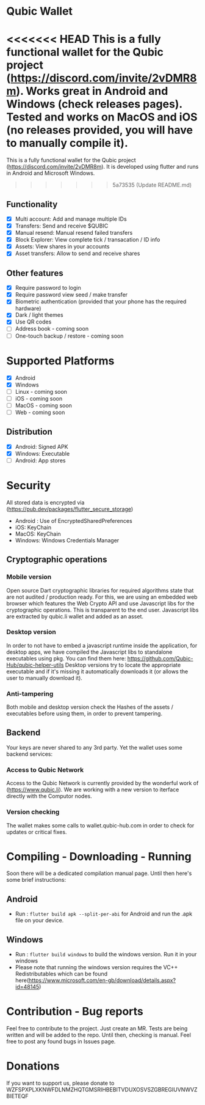 # Qubic Wallet

<<<<<<< HEAD
This is a fully functional wallet for the Qubic project (https://discord.com/invite/2vDMR8m). Works great in Android and Windows (check releases pages). Tested and works on MacOS and iOS (no releases provided, you will have to manually compile it).
=======
This is a fully functional wallet for the Qubic project (https://discord.com/invite/2vDMR8m). It is developed using flutter and runs in Android and Microsoft Windows.
>>>>>>> 5a73535 (Update README.md)

## Functionality

- [x] Multi account: Add and manage multiple IDs
- [x] Transfers: Send and receive $QUBIC
- [x] Manual resend: Manual resend failed transfers
- [x] Block Explorer: View complete tick / transacation / ID info
- [x] Assets: View shares in your accounts
- [x] Asset transfers: Allow to send and receive shares

## Other features

- [x] Require password to login
- [x] Require password view seed / make transfer
- [x] Biometric authentication (provided that your phone has the required hardware)
- [x] Dark / light themes
- [x] Use QR codes
- [ ] Address book - coming soon
- [ ] One-touch backup / restore - coming soon

# Supported Platforms

- [x] Android
- [x] Windows
- [ ] Linux - coming soon
- [ ] iOS - coming soon
- [ ] MacOS - coming soon
- [ ] Web - coming soon

## Distribution

- [x] Android: Signed APK
- [x] Windows: Executable
- [ ] Android: App stores

# Security

All stored data is encrypted via (https://pub.dev/packages/flutter_secure_storage)

- Android : Use of EncryptedSharedPreferences
- iOS: KeyChain
- MacOS: KeyChain
- Windows: Windows Credentials Manager

## Cryptographic operations

### Mobile version
Open source Dart cryptographic libraries for required algorithms state that are not audited / production ready. For this, we are using an embedded web browser
which features the Web Crypto API and use Javascript libs for the cryptographic operations. This is transparent to the end user. Javascript libs are extracted by qubic.li wallet and added as an asset.

### Desktop version
In order to not have to embed a javascript runtime inside the application, for desktop apps, we have compiled the Javascript libs to standalone executables using pkg. You can find them here: https://github.com/Qubic-Hub/qubic-helper-utils 
Desktop versions try to locate the appropriate executable and if it's missing it automatically downloads it (or allows the user to manually download it).

### Anti-tampering
Both mobile and desktop version check the Hashes of the assets / executables before using them, in order to prevent tampering.

## Backend

Your keys are never shared to any 3rd party. Yet the wallet uses some backend services:

### Access to Qubic Network

Access to the Qubic Network is currently provided by the wonderful work of (https://www.qubic.li). We are working with a new version to iterface directly with the Computor nodes.

### Version checking

The wallet makes some calls to wallet.qubic-hub.com in order to check for updates or critical fixes.

# Compiling - Downloading - Running

Soon there will be a dedicated compilation manual page. Until then here's some brief instructions:

## Android

- Run : `flutter build apk --split-per-abi` for Android and run the .apk file on your device.

## Windows

- Run : `flutter build windows` to build the windows version. Run it in your windows
- Please note that running the windows version requires the VC++ Redistributables which can be found here(https://www.microsoft.com/en-gb/download/details.aspx?id=48145)

# Contribution - Bug reports

Feel free to contribute to the project. Just create an MR. Tests are being written and will be added to the repo. Until then, checking is manual.
Feel free to post any found bugs in Issues page.


# Donations
If you want to support us, please donate to WZFSPXPLXKNWFDLNMZHQTGMSRIHBEBITVDUXOSVSZGBREGIUVNWVZBIETEQF
